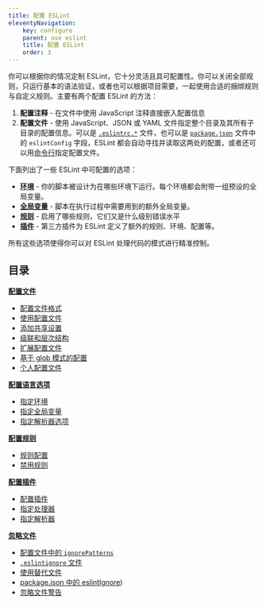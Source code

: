 ```yaml
---
title: 配置 ESLint
eleventyNavigation:
    key: configure
    parent: use eslint
    title: 配置 ESLint
    order: 3
---
```


你可以根据你的情况定制 ESLint，它十分灵活且具可配置性。你可以关闭全部规则，只运行基本的语法验证，或者也可以根据项目需要，一起使用合适的捆绑规则与自定义规则。主要有两个配置 ESLint 的方法：

1. **配置注释** - 在文件中使用 JavaScript 注释直接嵌入配置信息
2. **配置文件** - 使用 JavaScript、JSON 或 YAML 文件指定整个目录及其所有子目录的配置信息。可以是 [`.eslintrc.*`](./configuration-files#配置文件格式) 文件，也可以是 [`package.json`](https://docs.npmjs.com/files/package.json) 文件中的 `eslintConfig` 字段，ESLint 都会自动寻找并读取这两处的配置，或者还可以用[命令行](../command-line-interface)指定配置文件。

下面列出了一些 ESLint 中可配置的选项：

* [**环境**](./language-options#指定环境) - 你的脚本被设计为在哪些环境下运行。每个环境都会附带一组预设的全局变量。
* [**全局变量**](./language-options#指定全局变量) - 脚本在执行过程中需要用到的额外全局变量。
* [**规则**](rules) - 启用了哪些规则，它们又是什么级别错误水平
* [**插件**](plugins) - 第三方插件为 ESLint 定义了额外的规则、环境、配置等。

所有这些选项使得你可以对 ESLint 处理代码的模式进行精准控制。

## 目录

[**配置文件**](configuration-files)

* [配置文件格式](./configuration-files#配置文件格式)
* [使用配置文件](./configuration-files#使用配置文件)
* [添加共享设置](./configuration-files#添加共享设置)
* [级联和层次结构](./configuration-files#级联和层次结构)
* [扩展配置文件](./configuration-files#扩展配置文件)
* [基于 glob 模式的配置](./configuration-files#基于-glob-模式的配置)
* [个人配置文件](./configuration-files#个人配置文件已废弃)

[**配置语言选项**](language-options)

* [指定环境](./language-options#指定环境)
* [指定全局变量](./language-options#指定全局变量)
* [指定解析器选项](./language-options#指定解析器选项)

[**配置规则**](rules)

* [规则配置](./rules#规则配置)
* [禁用规则](./rules#禁用规则)

[**配置插件**](plugins)

* [配置插件](./plugins#配置插件)
* [指定处理器](./plugins#指定处理器)
* [指定解析器](./plugins#指定解析器)

[**忽略文件**](ignore)

* [配置文件中的 `ignorePatterns`](./ignore#配置文件中的-ignorepatterns)
* [`.eslintignore` 文件](./ignore#eslintignore-文件)
* [使用替代文件](./ignore#使用替代文件)
* [package.json 中的 eslintIgnore](./ignore#packagejson-中的-eslintignore))
* [忽略文件警告](./ignore#忽略文件警告)
